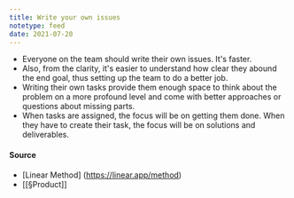 ```yaml
---
title: Write your own issues
notetype: feed
date: 2021-07-20
---
```


- Everyone on the team should write their own issues. It's faster. 
- Also, from the clarity, it's easier to understand how clear they abound the end goal, thus setting up the team to do a better job.
- Writing their own tasks provide them enough space to think about the problem on a more profound level and come with better approaches or questions about missing parts. 
- When tasks are assigned, the focus will be on getting them done. When they have to create their task, the focus will be on solutions and deliverables. 

#### Source 
- [Linear Method] (https://linear.app/method)
- [[§Product]]